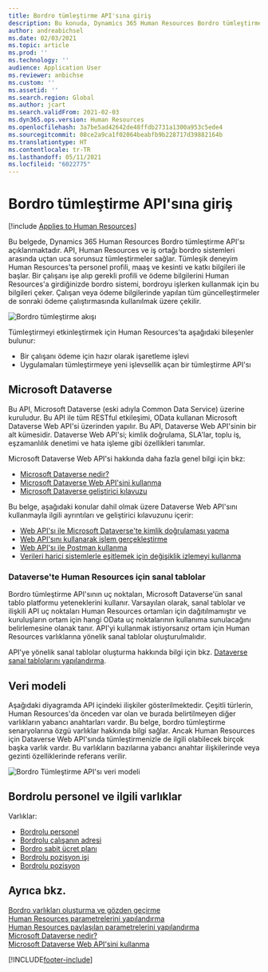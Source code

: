 ```yaml
---
title: Bordro tümleştirme API'sına giriş
description: Bu konuda, Dynamics 365 Human Resources Bordro tümleştirme API'sı açıklanmaktadır.
author: andreabichsel
ms.date: 02/03/2021
ms.topic: article
ms.prod: ''
ms.technology: ''
audience: Application User
ms.reviewer: anbichse
ms.custom: ''
ms.assetid: ''
ms.search.region: Global
ms.author: jcart
ms.search.validFrom: 2021-02-03
ms.dyn365.ops.version: Human Resources
ms.openlocfilehash: 3a7be5ad42642de48ffdb2731a1300a953c5ede4
ms.sourcegitcommit: 08ce2a9ca1f02064beabfb9b228717d39882164b
ms.translationtype: HT
ms.contentlocale: tr-TR
ms.lasthandoff: 05/11/2021
ms.locfileid: "6022775"
---
```

# <a name="payroll-integration-api-introduction"></a>Bordro tümleştirme API'sına giriş

[!include [Applies to Human Resources](../includes/applies-to-hr.md)]

Bu belgede, Dynamics 365 Human Resources Bordro tümleştirme API'sı açıklanmaktadır. API, Human Resources ve iş ortağı bordro sistemleri arasında uçtan uca sorunsuz tümleştirmeler sağlar. Tümleşik deneyim Human Resources'ta personel profili, maaş ve kesinti ve katkı bilgileri ile başlar. Bir çalışanı işe alıp gerekli profili ve ödeme bilgilerini Human Resources'a girdiğinizde bordro sistemi, bordroyu işlerken kullanmak için bu bilgileri çeker. Çalışan veya ödeme bilgilerinde yapılan tüm güncelleştirmeler de sonraki ödeme çalıştırmasında kullanılmak üzere çekilir.

![Bordro tümleştirme akışı](media/hr-admin-integration-payroll-api-introduction-flow.png)

Tümleştirmeyi etkinleştirmek için Human Resources'ta aşağıdaki bileşenler bulunur:

- Bir çalışanı ödeme için hazır olarak işaretleme işlevi
- Uygulamaları tümleştirmeye yeni işlevsellik açan bir tümleştirme API'sı

## <a name="microsoft-dataverse"></a>Microsoft Dataverse

Bu API, Microsoft Dataverse (eski adıyla Common Data Service) üzerine kuruludur. Bu API ile tüm RESTful etkileşimi, OData kullanan Microsoft Dataverse Web API'si üzerinden yapılır. Bu API, Dataverse Web API'sinin bir alt kümesidir. Dataverse Web API'si; kimlik doğrulama, SLA'lar, toplu iş, eşzamanlılık denetimi ve hata işleme gibi özellikleri tanımlar.

Microsoft Dataverse Web API'si hakkında daha fazla genel bilgi için bkz:

- [Microsoft Dataverse nedir?](/powerapps/maker/data-platform/data-platform-intro)
- [Microsoft Dataverse Web API'sini kullanma](/powerapps/developer/data-platform/webapi/overview)
- [Microsoft Dataverse geliştirici kılavuzu](/powerapps/developer/data-platform)

Bu belge, aşağıdaki konular dahil olmak üzere Dataverse Web API'sını kullanmayla ilgili ayrıntıları ve geliştirici kılavuzunu içerir:

- [Web API'sı ile Microsoft Dataverse'te kimlik doğrulaması yapma](/powerapps/developer/data-platform/webapi/authenticate-web-api)
- [Web API'sını kullanarak işlem gerçekleştirme](/powerapps/developer/data-platform/webapi/perform-operations-web-api)
- [Web API'sı ile Postman kullanma](/powerapps/developer/data-platform/webapi/use-postman-web-api)
- [Verileri harici sistemlerle eşitlemek için değişiklik izlemeyi kullanma](/powerapps/developer/data-platform/use-change-tracking-synchronize-data-external-systems)

### <a name="virtual-tables-for-human-resources-in-dataverse"></a>Dataverse'te Human Resources için sanal tablolar

Bordro tümleştirme API'sının uç noktaları, Microsoft Dataverse'ün sanal tablo platformu yeteneklerini kullanır. Varsayılan olarak, sanal tablolar ve ilişkili API uç noktaları Human Resources ortamları için dağıtılmamıştır ve kuruluşların ortam için hangi OData uç noktalarının kullanıma sunulacağını belirlemesine olanak tanır. API'yi kullanmak istiyorsanız ortam için Human Resources varlıklarına yönelik sanal tablolar oluşturulmalıdır.

API'ye yönelik sanal tablolar oluşturma hakkında bilgi için bkz. [Dataverse sanal tablolarını yapılandırma](./hr-admin-integration-common-data-service-virtual-entities.md).

## <a name="data-model"></a>Veri modeli

Aşağıdaki diyagramda API içindeki ilişkiler gösterilmektedir. Çeşitli türlerin, Human Resources'da önceden var olan ve burada belirtilmeyen diğer varlıkların yabancı anahtarları vardır. Bu belge, bordro tümleştirme senaryolarına özgü varlıklar hakkında bilgi sağlar. Ancak Human Resources için Dataverse Web API'sında tümleştirmenizle de ilgili olabilecek birçok başka varlık vardır. Bu varlıkların bazılarına yabancı anahtar ilişkilerinde veya gezinti özelliklerinde referans verilir.

![Bordro Tümleştirme API'sı veri modeli](media/hr-admin-payroll-api-data-model.png)

## <a name="payroll-employee-and-related-entities"></a>Bordrolu personel ve ilgili varlıklar

Varlıklar:

- [Bordrolu personel](hr-admin-integration-payroll-api-payroll-employee.md)
- [Bordrolu çalışanın adresi](hr-admin-integration-payroll-api-payroll-worker-address.md)
- [Bordro sabit ücret planı](hr-admin-integration-ats-api-recruiting-request-education.md)
- [Bordrolu pozisyon işi](hr-admin-integration-payroll-api-payroll-position-job.md)
- [Bordrolu pozisyon](hr-admin-integration-payroll-api-payroll-position.md)

## <a name="see-also"></a>Ayrıca bkz.

[Bordro varlıkları oluşturma ve gözden geçirme](hr-admin-integration-payroll-api-generate-review-entities.md)<br>
[Human Resources parametrelerini yapılandırma](hr-setup-parameters.md)<br>
[Human Resources paylaşılan parametrelerini yapılandırma](hr-setup-shared-parameters.md)<br>
[Microsoft Dataverse nedir?](/powerapps/maker/data-platform/data-platform-intro)<br>
[Microsoft Dataverse Web API'sini kullanma](/powerapps/developer/data-platform/webapi/overview)<br>

[!INCLUDE[footer-include](../includes/footer-banner.md)]